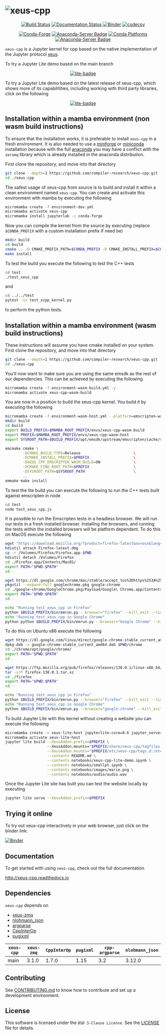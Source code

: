 # ![xeus-cpp](docs/source/xeus-logo.svg)
<div align="center">
        
[![Build Status](https://github.com/compiler-research/xeus-cpp/actions/workflows/main.yml/badge.svg)](https://github.com/compiler-research/xeus-cpp/actions/workflows/main.yml)
[![Documentation Status](http://readthedocs.org/projects/xeus-cpp/badge/?version=latest)](https://xeus-cpp.readthedocs.io/en/latest/?badge=latest)
[![Binder](https://mybinder.org/badge_logo.svg)](https://mybinder.org/v2/gh/compiler-research/xeus-cpp/main?urlpath=/lab/tree/notebooks/xeus-cpp.ipynb)
[![codecov]( https://codecov.io/gh/compiler-research/xeus-cpp/branch/main/graph/badge.svg)](https://codecov.io/gh/compiler-research/xeus-cpp)

[![Conda-Forge](https://img.shields.io/conda/vn/conda-forge/xeus-cpp)](https://github.com/conda-forge/xeus-cpp-feedstock)
[![Anaconda-Server Badge](https://anaconda.org/conda-forge/xeus-cpp/badges/license.svg)](https://github.com/conda-forge/xeus-cpp-feedstock)
[![Conda Platforms](https://img.shields.io/conda/pn/conda-forge/xeus-cpp.svg)](https://anaconda.org/conda-forge/xeus-cpp)
[![Anaconda-Server Badge](https://anaconda.org/conda-forge/xeus-cpp/badges/downloads.svg)](https://github.com/conda-forge/xeus-cpp-feedstock)
</div>

`xeus-cpp` is a Jupyter kernel for cpp based on the native implementation of the
Jupyter protocol [xeus](https://github.com/jupyter-xeus/xeus).

To try a Jupyter Lite demo based on the main branch

<div align="center">
        
[![lite-badge](https://jupyterlite.rtfd.io/en/latest/_static/badge.svg)](https://compiler-research.github.io/xeus-cpp/lab/index.html)

</div>

To try a Jupyter Lite demo based on the latest release of xeus-cpp, which shows more of its capabilitities, including working with third party libraries,
click on the following

<div align="center">

[![lite-badge](https://jupyterlite.rtfd.io/en/latest/_static/badge.svg)](https://compiler-research.org/xeus-cpp-wasm/lab/index.html)

</div>

## Installation within a mamba environment (non wasm build instructions)

To ensure that the installation works, it is preferable to install `xeus-cpp` in a
fresh environment. It is also needed to use a
[miniforge](https://github.com/conda-forge/miniforge#mambaforge) or
[miniconda](https://conda.io/miniconda.html) installation because with the full
[anaconda](https://www.anaconda.com/) you may have a conflict with the `zeromq` library
which is already installed in the anaconda distribution.

First clone the repository, and move into that directory
```bash
git clone --depth=1 https://github.com/compiler-research/xeus-cpp.git
cd ./xeus-cpp
```
The safest usage of xeus-cpp from source is to build and install it within a clean environment named `xeus-cpp`. You can create and activate this environment 
with mamba by executing the following
```bash
micromamba create -f environment-dev.yml
micromamba activate xeus-cpp
micromamba install jupyterlab -c conda-forge
```
Now you can compile the kernel from the source by executing (replace `$CONDA_PREFIX` with a custom installation prefix if need be)
```bash
mkdir build
cd build
cmake .. -D CMAKE_PREFIX_PATH=$CONDA_PREFIX -D CMAKE_INSTALL_PREFIX=$CONDA_PREFIX -D CMAKE_INSTALL_LIBDIR=lib
make install
```
To test the build you execute the following to test the C++ tests
```bash
cd test
./test_xeus_cpp
```
and
```bash
cd ../../test
pytest -sv test_xcpp_kernel.py
```
to perform the python tests.

## Installation within a mamba environment (wasm build instructions)

These instructions will assume you have cmake installed on your system. First clone the repository, and move into that directory
```bash
git clone --depth=1 https://github.com/compiler-research/xeus-cpp.git
cd ./xeus-cpp
```

You'll now want to make sure you are using the same emsdk as the rest of our dependencies. This can be achieved by executing 
the following
```bash
micromamba create -f environment-wasm-build.yml -y
micromamba activate xeus-cpp-wasm-build
```

You are now in a position to build the xeus-cpp kernel. You build it by executing the following
```bash
micromamba create -f environment-wasm-host.yml --platform=emscripten-wasm32
mkdir build
cd build
export BUILD_PREFIX=$MAMBA_ROOT_PREFIX/envs/xeus-cpp-wasm-build
export PREFIX=$MAMBA_ROOT_PREFIX/envs/xeus-cpp-wasm-host
export SYSROOT_PATH=$BUILD_PREFIX/opt/emsdk/upstream/emscripten/cache/sysroot

emcmake cmake \
        -DCMAKE_BUILD_TYPE=Release                        \
        -DCMAKE_INSTALL_PREFIX=$PREFIX                    \
        -DXEUS_CPP_EMSCRIPTEN_WASM_BUILD=ON               \
        -DCMAKE_FIND_ROOT_PATH=$PREFIX                    \
        -DSYSROOT_PATH=$SYSROOT_PATH                      \
        ..
emmake make install
```

To test the lite build you can execute the following to run the C++ tests built against emscripten in node

```bash
cd test
node test_xeus_cpp.js
```

It is possible to run the Emscripten tests in a headless browser. We will run our tests in a fresh installed browser. Installing the browsers, and running the tests within the installed browsers will be platform dependent. To do this on MacOS execute the following

```bash
wget "https://download.mozilla.org/?product=firefox-latest&os=osx&lang=en-US" -O Firefox-latest.dmg
hdiutil attach Firefox-latest.dmg
cp -r /Volumes/Firefox/Firefox.app $PWD
hdiutil detach /Volumes/Firefox
cd ./Firefox.app/Contents/MacOS/
export PATH="$PWD:$PATH"
cd -

wget https://dl.google.com/chrome/mac/stable/accept_tos%3Dhttps%253A%252F%252Fwww.google.com%252Fintl%252Fen_ph%252Fchrome%252Fterms%252F%26_and_accept_tos%3Dhttps%253A%252F%252Fpolicies.google.com%252Fterms/googlechrome.pkg
pkgutil --expand-full googlechrome.pkg google-chrome
cd ./google-chrome/GoogleChrome.pkg/Payload/Google\ Chrome.app/Contents/MacOS/
export PATH="$PWD:$PATH"
cd -

echo "Running test_xeus_cpp in Firefox"
python $BUILD_PREFIX/bin/emrun.py --browser="firefox" --kill_exit --timeout 60 --browser-args="--headless"  test_xeus_cpp.html
echo "Running test_xeus_cpp in Google Chrome"
python python $BUILD_PREFIX/bin/emrun.py --browser="Google Chrome" --kill_exit --timeout 60 --browser-args="--headless  --no-sandbox"  test_xeus_cpp.html
```

To do this on Ubuntu x86 execute the following

```bash
wget https://dl.google.com/linux/direct/google-chrome-stable_current_amd64.deb
dpkg-deb -x google-chrome-stable_current_amd64.deb $PWD/chrome
cd ./chrome/opt/google/chrome/
export PATH="$PWD:$PATH"
cd -

wget https://ftp.mozilla.org/pub/firefox/releases/138.0.1/linux-x86_64/en-GB/firefox-138.0.1.tar.xz
tar -xJf firefox-138.0.1.tar.xz
cd ./firefox
export PATH="$PWD:$PATH"
cd -

echo "Running test_xeus_cpp in Firefox"
python $BUILD_PREFIX/bin/emrun.py --browser="firefox" --kill_exit --timeout 60 --browser-args="--headless"  test_xeus_cpp.html
echo "Running test_xeus_cpp in Google Chrome"
python $BUILD_PREFIX/bin/emrun.py --browser="google-chrome" --kill_exit --timeout 60 --browser-args="--headless --no-sandbox"  test_xeus_cpp.html
```

To build Jupyter Lite with this kernel without creating a website you can execute the following
```bash
micromamba create -n xeus-lite-host jupyterlite-core=0.6 jupyter_server jupyterlite-xeus -c conda-forge
micromamba activate xeus-lite-host
jupyter lite build --XeusAddon.prefix=$PREFIX \            
                   --XeusAddon.mounts="$PREFIX/share/xeus-cpp/tagfiles:/share/xeus-cpp/tagfiles" \
                   --XeusAddon.mounts="$PREFIX/etc/xeus-cpp/tags.d:/etc/xeus-cpp/tags.d" \
                   --contents README.md \
                   --contents notebooks/xeus-cpp-lite-demo.ipynb \
                   --contents notebooks/smallpt.ipynb \
                   --contents notebooks/images/marie.png \
                   --contents notebooks/audio/audio.wav
```

Once the Jupyter Lite site has built you can test the website locally by executing
```bash
jupyter lite serve --XeusAddon.prefix=$PREFIX
```

## Trying it online

To try out xeus-cpp interactively in your web browser, just click on the binder link:

[![Binder](binder-logo.svg)](https://mybinder.org/v2/gh/compiler-research/xeus-cpp/main?urlpath=/lab/tree/notebooks/xeus-cpp.ipynb) 

## Documentation

To get started with using `xeus-cpp`, check out the full documentation

http://xeus-cpp.readthedocs.io

## Dependencies

`xeus-cpp` depends on


- [xeus-zmq](https://github.com/jupyter-xeus/xeus-zmq)
- [nlohmann_json](https://github.com/nlohmann/json)
- [argparse](https://github.com/p-ranav/argparse)
- [CppInterOp](https://github.com/compiler-research/CppInterOp)
- [pugixml](https://github.com/zeux/pugixml)

| `xeus-cpp` | `xeus-zmq`      | `CppInterOp` | `pugixml` | `cpp-argparse`| `nlohmann_json` |
|------------|-----------------|--------------|-----------|---------------|-----------------|
|  main      |  3.1.0 | 1.7.0      | 1.15    | 3.2    | 3.12.0   |

## Contributing

See [CONTRIBUTING.md](./CONTRIBUTING.md) to know how to contribute and set up a
development environment.

## License

This software is licensed under the `BSD 3-Clause License`. See the [LICENSE](LICENSE)
file for details.
